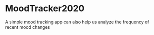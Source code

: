 # MoodTracker2020
A simple mood tracking app can also help us analyze the frequency of recent mood changes
